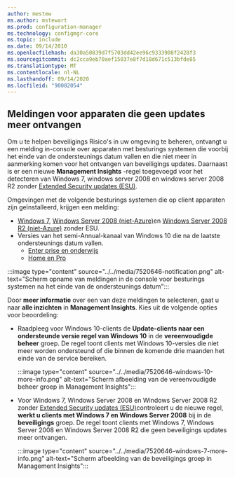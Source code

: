 ```yaml
---
author: mestew
ms.author: mstewart
ms.prod: configuration-manager
ms.technology: configmgr-core
ms.topic: include
ms.date: 09/14/2010
ms.openlocfilehash: da30a50839d7f5703dd42ee96c9333908f2428f3
ms.sourcegitcommit: dc2cca9eb70aef15037e8f7d18d671c513bfde85
ms.translationtype: MT
ms.contentlocale: nl-NL
ms.lasthandoff: 09/14/2020
ms.locfileid: "90082054"
---
```

## <a name="notifications-for-devices-no-longer-receiving-updates"></a><a name="bkmk_patch"></a> Meldingen voor apparaten die geen updates meer ontvangen
<!--7520646-->
Om u te helpen beveiligings Risico's in uw omgeving te beheren, ontvangt u een melding in-console over apparaten met besturings systemen die voorbij het einde van de ondersteunings datum vallen en die niet meer in aanmerking komen voor het ontvangen van beveiligings updates. Daarnaast is er een nieuwe **Management Insights** -regel toegevoegd voor het detecteren van Windows 7, windows server 2008 en windows server 2008 R2 zonder [Extended Security updates (ESU)](https://support.microsoft.com/help/4497181/lifecycle-faq-extended-security-updates).

Omgevingen met de volgende besturings systemen die op client apparaten zijn geïnstalleerd, krijgen een melding:

- [Windows 7](https://docs.microsoft.com/lifecycle/products/windows-7), [Windows Server 2008 (niet-Azure)](https://docs.microsoft.com/lifecycle/products/windows-server-2008)en [Windows Server 2008 R2 (niet-Azure)](https://docs.microsoft.com/lifecycle/products/windows-server-2008-r2) zonder ESU.
- Versies van het semi-Annual-kanaal van Windows 10 die na de laatste ondersteunings datum vallen.
   - [Enter prise en onderwijs](https://docs.microsoft.com/lifecycle/products/windows-10-enterprise-and-education)
   - [Home en Pro](https://docs.microsoft.com/lifecycle/products/windows-10-home-and-pro)

:::image type="content" source="../../media/7520646-notification.png" alt-text="Scherm opname van meldingen in de console voor besturings systemen na het einde van de ondersteunings datum":::

Door **meer informatie** over een van deze meldingen te selecteren, gaat u naar **alle inzichten** in **Management Insights**. Kies uit de volgende opties voor beoordeling:

- Raadpleeg voor Windows 10-clients de **Update-clients naar een ondersteunde versie regel van Windows 10** in de **vereenvoudigde beheer** groep. De regel toont clients met Windows 10-versies die niet meer worden ondersteund of die binnen de komende drie maanden het einde van de service bereiken.

   :::image type="content" source="../../media/7520646-windows-10-more-info.png" alt-text="Scherm afbeelding van de vereenvoudigde beheer groep in Management Insights":::

- Voor Windows 7, Windows Server 2008 en Windows Server 2008 R2 zonder [Extended Security updates (ESU)](https://support.microsoft.com/help/4497181/lifecycle-faq-extended-security-updates)controleert u de nieuwe regel, **werkt u clients met Windows 7 en Windows Server 2008** bij in de **beveiligings** groep. De regel toont clients met Windows 7, Windows Server 2008 en Windows Server 2008 R2 die geen beveiligings updates meer ontvangen.

  :::image type="content" source="../../media/7520646-windows-7-more-info.png" alt-text="Scherm afbeelding van de beveiligings groep in Management Insights":::
